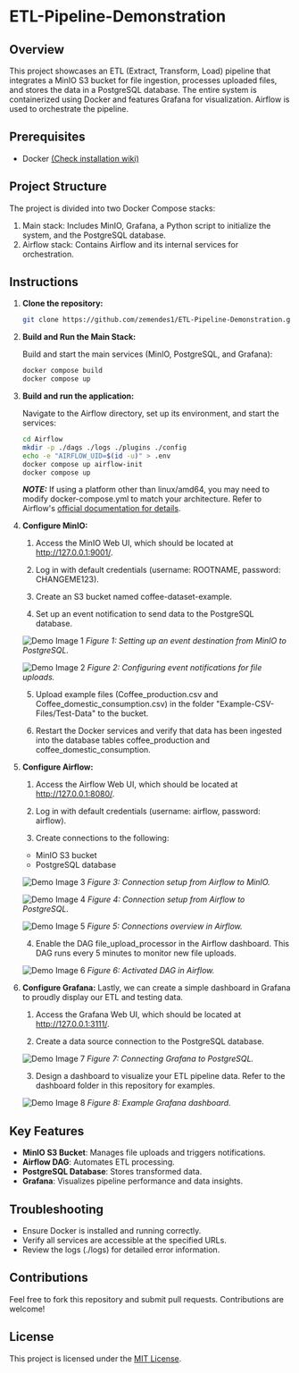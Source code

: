 # ETL-Pipeline-Demonstration

## Overview

This project showcases an ETL (Extract, Transform, Load) pipeline that integrates a MinIO S3 bucket for file ingestion, processes uploaded files, and stores the data in a PostgreSQL database. The entire system is containerized using Docker and features Grafana for visualization. Airflow is used to orchestrate the pipeline.

## Prerequisites
- Docker [(Check installation wiki)](https://docs.docker.com/engine/install/)

## Project Structure
The project is divided into two Docker Compose stacks:

1. Main stack: Includes MinIO, Grafana, a Python script to initialize the system, and the PostgreSQL database.
2. Airflow stack: Contains Airflow and its internal services for orchestration.


## Instructions

1. **Clone the repository:**
   ```bash
   git clone https://github.com/zemendes1/ETL-Pipeline-Demonstration.git
   ```

2. **Build and Run the Main Stack:**
   
   Build and start the main services (MinIO, PostgreSQL, and Grafana):
   ```bash
   docker compose build
   docker compose up
   ```

3. **Build and run the application:**

   Navigate to the Airflow directory, set up its environment, and start the services:

   ```bash
   cd Airflow
   mkdir -p ./dags ./logs ./plugins ./config
   echo -e "AIRFLOW_UID=$(id -u)" > .env
   docker compose up airflow-init
   docker compose up
   ```

   **_NOTE:_** If using a platform other than linux/amd64, you may need to modify docker-compose.yml to match your architecture. Refer to Airflow's [official documentation for details](https://airflow.apache.org/docs/apache-airflow/stable/howto/docker-compose/index.html).


4. **Configure MinIO:**

   1. Access the MinIO Web UI, which should be located at http://127.0.0.1:9001/.

   2. Log in with default credentials (username: ROOTNAME, password: CHANGEME123).

   3. Create an S3 bucket named coffee-dataset-example.

   4. Set up an event notification to send data to the PostgreSQL database.


   ![Demo Image 1](images/MinIO-event-setup-1.png)
   *Figure 1: Setting up an event destination from MinIO to PostgreSQL.*

   ![Demo Image 2](images/MinIO-event-setup-2.png)
   *Figure 2: Configuring event notifications for file uploads.*

   5. Upload example files (Coffee_production.csv and Coffee_domestic_consumption.csv) in the folder "Example-CSV-Files/Test-Data" to the bucket.

   6. Restart the Docker services and verify that data has been ingested into the database tables coffee_production and coffee_domestic_consumption.

5. **Configure Airflow:**
   1. Access the Airflow Web UI, which should be located at http://127.0.0.1:8080/.

   2. Log in with default credentials (username: airflow, password: airflow).

   3. Create connections to the following:

   - MinIO S3 bucket
   -  PostgreSQL database

   ![Demo Image 3](images/connection-from-airflow-to-MinIo.png)
   *Figure 3: Connection setup from Airflow to MinIO.*

   ![Demo Image 4](images/connection-from-airflow-to-PostgreSQL.png)
   *Figure 4: Connection setup from Airflow to PostgreSQL.*

   ![Demo Image 5](images/connections.png)
   *Figure 5: Connections overview in Airflow.*

   4. Enable the DAG file_upload_processor in the Airflow dashboard. This DAG runs every 5 minutes to monitor new file uploads.

   ![Demo Image 6](images/dag.png)
   *Figure 6: Activated DAG in Airflow.*

6. **Configure Grafana:**
   Lastly, we can create a simple dashboard in Grafana to proudly display our ETL and testing data.

   1. Access the Grafana Web UI, which should be located at http://127.0.0.1:3111/.

   2. Create a data source connection to the PostgreSQL database.
   
   ![Demo Image 7](images/connection-grafana-to-PostgreSQL.jpeg)
   *Figure 7: Connecting Grafana to PostgreSQL.*

   3. Design a dashboard to visualize your ETL pipeline data. Refer to the dashboard folder in this repository for examples.

   ![Demo Image 8](images/grafana.png)
   *Figure 8: Example Grafana dashboard.*

## Key Features
- **MinIO S3 Bucket**: Manages file uploads and triggers notifications.
- **Airflow DAG**: Automates ETL processing.
- **PostgreSQL Database**: Stores transformed data.
- **Grafana**: Visualizes pipeline performance and data insights.

## Troubleshooting
- Ensure Docker is installed and running correctly.
- Verify all services are accessible at the specified URLs.
- Review the logs (./logs) for detailed error information.

## Contributions
Feel free to fork this repository and submit pull requests. Contributions are welcome!

## License
This project is licensed under the [MIT License](https://opensource.org/license/mit).



